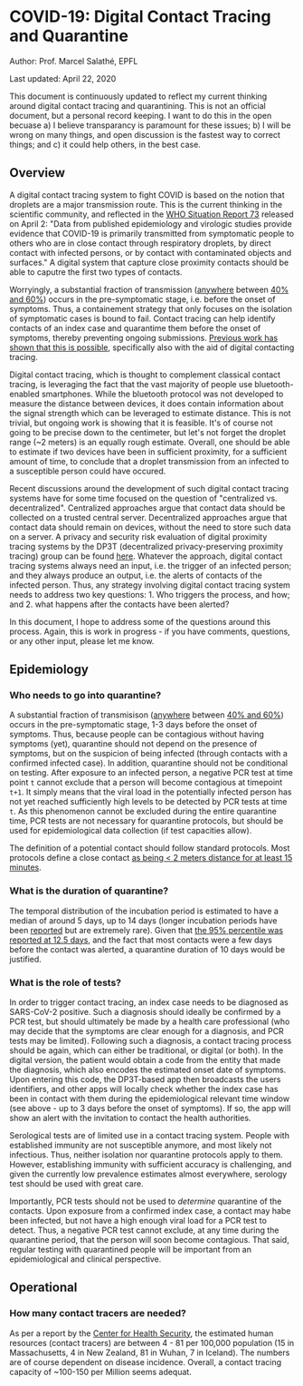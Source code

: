 # COVID-19: Digital Contact Tracing and Quarantine

Author: Prof. Marcel Salathé, EPFL

Last updated: April 22, 2020

This document is continuously updated to reflect my current thinking around digital contact tracing and quarantining. This is not an official document, but a personal record keeping. I want to do this in the open becuase a) I believe transparancy is paramount for these issues; b) I will be wrong on many things, and open discussion is the fastest way to correct things; and c) it could help others, in the best case.

## Overview
A digital contact tracing system to fight COVID is based on the notion that droplets are a major transmission route. This is the current thinking in the scientific community, and reflected in the [WHO Situation Report 73](https://www.who.int/docs/default-source/coronaviruse/situation-reports/20200402-sitrep-73-covid-19.pdf?sfvrsn=5ae25bc7_6)  released on April 2: "Data from published epidemiology and virologic studies provide evidence that COVID-19 is primarily transmitted from symptomatic people to others who are in close contact through respiratory droplets, by direct contact with infected persons, or by contact with contaminated objects and surfaces." A digital system that capture close proximity contacts should be able to caputre the first two types of contacts.

Worryingly, a substantial fraction of transmission ([anywhere](https://www.nature.com/articles/s41591-020-0869-5) between [40% and 60%](https://www.medrxiv.org/content/10.1101/2020.03.05.20031815v1)) occurs in the pre-symptomatic stage, i.e. before the onset of symptoms. Thus, a containement strategy that only focuses on the isolation of symptomatic cases is bound to fail. Contact tracing can help identify contacts of an index case and quarantime them before the onset of symptoms, thereby preventing ongoing submissions. [Previous work has shown that this is possible](https://science.sciencemag.org/content/early/2020/04/09/science.abb6936), specifically also with the aid of digital contacting tracing.

Digital contact tracing, which is thought to complement classical contact tracing, is leveraging the fact that the vast majority of people use bluetooth-enabled smartphones. While the bluetooth protocol was not developed to measure the distance between devices, it does contain information about the signal strength which can be leveraged to estimate distance. This is not trivial, but ongoing work is showing that it is feasible. It's of course not going to be precise down to the centimeter, but let's not forget the droplet range (~2 meters) is an equally rough estimate. Overall, one should be able to estimate if two devices have been in sufficient proximity, for a sufficient amount of time, to conclude that a droplet transmission from an  infected to a susceptible person could have occured.

Recent discussions around the development of such digital contact tracing systems have for some time focused on the question of "centralized vs. decentralized". Centralized approaches argue that contact data should be collected on a trusted central server. Decentralized approaches argue that contact data should remain on devices, without the need to store such data on a server. A privacy and security risk evaluation of digital proximity tracing systems by the DP3T (decentralized privacy-preserving proximity tracing) group can be found [here](https://github.com/DP-3T/documents/blob/master/Security%20analysis/Privacy%20and%20Security%20Attacks%20on%20Digital%20Proximity%20Tracing%20Systems.pdf). Whatever the approach, digital contact tracing systems always need an input, i.e. the trigger of an infected person; and they always produce an output, i.e. the alerts of contacts of the infected person. Thus, any strategy involving digital contact tracing system needs to address two key questions: 1. Who triggers the process, and how; and 2. what happens after the contacts have been alerted?

In this document, I hope to address some of the questions around this process. Again, this is work in progress - if you have  comments, questions, or any other input, please let me know.

## Epidemiology

### Who needs to go into quarantine?
A substantial fraction of transmisison ([anywhere](https://www.nature.com/articles/s41591-020-0869-5) between [40% and 60%](https://www.medrxiv.org/content/10.1101/2020.03.05.20031815v1)) occurs in the pre-symptomatic stage, 1-3 days before the onset of symptoms. Thus, because people can be contagious without having symptoms (yet), quarantine should not depend on the presence of symptoms, but on the suspicion of being infected (through contacts with a confirmed infected case). In addition, quarantine should not be conditional on testing. After exposure to an infected person, a negative PCR test at time point `t` cannot exclude that a person will become contagious at timepoint `t+1`. It simply means that the viral load in the potentially infected person has not yet reached sufficiently high levels to be detected by PCR tests at time `t`. As this phenomenon cannot be excluded during the entire quarantine time, PCR tests are not necessary for quarantine protocols, but should be used for epidemiological data collection (if test capacities allow).

The definition of a potential contact should follow standard protocols. Most protocols define a close contact [as being < 2  meters distance for at least 15 minutes](https://www.hpsc.ie/a-z/respiratory/coronavirus/novelcoronavirus/guidance/contacttracingguidance/National%20Interim%20Guidance%20for%20contact%20tracing_v8_03.04.2020.pdf).

### What is the duration of quarantine?
The temporal distribution of the incubation period is estimated to have a median of around 5 days, up to 14 days (longer incubation periods have been [reported](https://jamanetwork.com/journals/jama/fullarticle/2762028) but are extremely rare). Given that [the 95% percentile was reported at 12.5 days](https://www.nejm.org/doi/full/10.1056/NEJMoa2001316), and the fact that most contacts were a few days before the contact was alerted, a quarantine duration of 10 days would be justified.

### What is the role of tests?
In order to trigger contact tracing, an index case needs to be diagnosed as SARS-CoV-2 positive. Such a diagnosis should ideally be confirmed by a PCR test, but should ultimately be made by a health care professional (who may decide that the symptoms are clear enough for a diagnosis, and PCR tests may be limited). Following such a diagnosis, a contact tracing process should be again, which can either be traditional, or digital (or both). In the digital version, the patient would obtain a code from the entity that made the diagnosis, which also encodes the estimated onset date of symptoms. Upon entering this code, the DP3T-based app then broadcasts the users identifiers, and other apps will locally check whether the index case  has been in contact with them during the epidemiological relevant time window (see above - up to 3 days before the onset of symptoms). If so, the app will show an alert with the invitation to contact the health authorities.

Serological tests are of limited use in a contact tracing system. People with established immunity are not susceptible anymore, and most likely not infectious. Thus, neither isolation nor quarantine protocols apply to them. However, establishing immunity with sufficient accuracy is challenging, and given the currently low prevalence estimates almost everywhere, serology  test should be used with great care.

Importantly, PCR tests should not be used to *determine* quarantine of the contacts. Upon exposure from a confirmed index case, a contact may habe been infected, but not have a high enough viral load for a PCR test to detect. Thus, a negative PCR test cannot exclude, at any time during the quarantine period, that the person will soon become contagious. That said, regular testing with quarantined people will be important from an epidemiological and clinical perspective.

## Operational

### How many contact tracers are needed?
As per a report by the [Center for Health Security](https://www.centerforhealthsecurity.org/our-work/pubs_archive/pubs-pdfs/2020/a-national-plan-to-enable-comprehensive-COVID-19-case-finding-and-contact-tracing-in-the-US.pdf), the estimated human resources (contact tracers) are between 4 - 81 per 100,000 population (15 in Massachusetts, 4 in New Zealand, 81 in Wuhan, 7 in Iceland). The numbers are of course dependent on disease incidence. Overall, a contact tracing capacity of ~100-150 per Million seems adequat.
